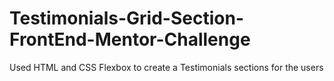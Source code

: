 # Testimonials-Grid-Section-FrontEnd-Mentor-Challenge
Used HTML and CSS Flexbox to create a Testimonials sections for the users
